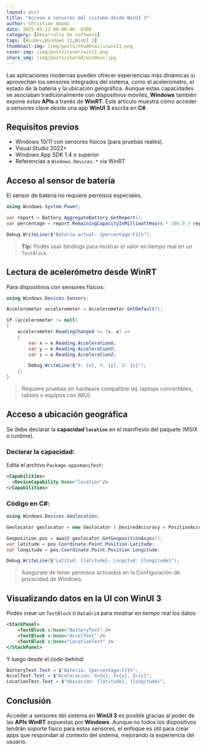 ```yaml
---
layout: post
title: "Acceso a sensores del sistema desde WinUI 3"
author: Christian Amado
date: 2025-05-13 00:00:00 -0300
category: [Desarrollo de software]
tags: [WinDev,Windows 11,WinUI 3]
thumbnail-img: /img/posts/thumbnails/win11.png
cover-img: /img/posts/cover/win11.png
share_img: /img/posts/shared/windows.jpg
---
```

Las aplicaciones modernas pueden ofrecer experiencias más dinámicas si aprovechan los sensores integrados del sistema, como el acelerómetro, el estado de la batería y la ubicación geográfica. Aunque estas capacidades se asociaban tradicionalmente con dispositivos móviles, **Windows** también expone estas **APIs** a través de **WinRT**. Este artículo muestra cómo acceder a sensores clave desde una app **WinUI 3** escrita en **C#**.

<!--more-->

## Requisitos previos

- Windows 10/11 con sensores físicos (para pruebas reales).
- Visual Studio 2022+
- Windows App SDK 1.4 o superior
- Referencias a `Windows.Devices.*` vía WinRT

## Acceso al sensor de batería

El sensor de batería no requiere permisos especiales.

```csharp
using Windows.System.Power;

var report = Battery.AggregateBattery.GetReport();
var percentage = report.RemainingCapacityInMilliwattHours * 100.0 / report.FullChargeCapacityInMilliwattHours;

Debug.WriteLine($"Batería actual: {percentage:F2}%");
```

> **Tip:** Podés usar bindings para mostrar el valor en tiempo real en un `TextBlock`.

## Lectura de acelerómetro desde WinRT

Para dispositivos con sensores físicos:

```csharp
using Windows.Devices.Sensors;

Accelerometer accelerometer = Accelerometer.GetDefault();

if (accelerometer != null)
{
    accelerometer.ReadingChanged += (s, e) =>
    {
        var x = e.Reading.AccelerationX;
        var y = e.Reading.AccelerationY;
        var z = e.Reading.AccelerationZ;

        Debug.WriteLine($"X: {x}, Y: {y}, Z: {z}");
    };
}
```

> Requiere pruebas en hardware compatible (ej: laptops convertibles, tablets o equipos con IMU).

## Acceso a ubicación geográfica

Se debe declarar la **capacidad `location`** en el manifiesto del paquete (MSIX o runtime).

### Declarar la capacidad:

Editá el archivo `Package.appxmanifest`:

```xml
<Capabilities>
  <DeviceCapability Name="location"/>
</Capabilities>
```

### Código en C#:

```csharp
using Windows.Devices.Geolocation;

Geolocator geolocator = new Geolocator { DesiredAccuracy = PositionAccuracy.High };

Geoposition pos = await geolocator.GetGeopositionAsync();
var latitude = pos.Coordinate.Point.Position.Latitude;
var longitude = pos.Coordinate.Point.Position.Longitude;

Debug.WriteLine($"Latitud: {latitude}, Longitud: {longitude}");
```

> Asegurate de tener permisos activados en la Configuración de privacidad de Windows.

## Visualizando datos en la UI con WinUI 3

Podés crear un `TextBlock` o `DataGrid` para mostrar en tiempo real los datos:

```xml
<StackPanel>
    <TextBlock x:Name="BatteryText" />
    <TextBlock x:Name="AccelText" />
    <TextBlock x:Name="LocationText" />
</StackPanel>
```

Y luego desde el code-behind:

```csharp
BatteryText.Text = $"Batería: {percentage:F2}%";
AccelText.Text = $"Aceleración: X={x}, Y={y}, Z={z}";
LocationText.Text = $"Ubicación: {latitude}, {longitude}";
```

## Conclusión

Acceder a sensores del sistema en **WinUI 3** es posible gracias al poder de las **APIs WinRT** expuestas por **Windows**. Aunque no todos los dispositivos tendrán soporte físico para estos sensores, el enfoque es útil para crear apps que respondan al contexto del sistema, mejorando la experiencia del usuario.
